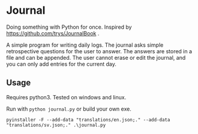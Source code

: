 # Journal

Doing something with Python for once. Inspired by https://github.com/trys/JournalBook .

A simple program for writing daily logs. The journal asks simple retrospective questions 
for the user to answer. The answers are stored in a file and can be appended.
The user cannot erase or edit the journal, and you can only add entries for the current day.

## Usage

Requires python3. Tested on windows and linux.

Run with `python journal.py` or build your own exe.

```
pyinstaller -F --add-data "translations/en.json;." --add-data "translations/sv.json;." .\journal.py
```
